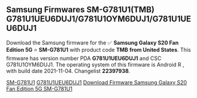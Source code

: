 <h2>Samsung Firmwares SM-G781U1(TMB) G781U1UEU6DUJ1/G781U1OYM6DUJ1/G781U1UEU6DUJ1</h2>
Download the Samsung firmware for the ✅ <strong>Samsung Galaxy S20 Fan Edition 5G </strong> ⭐ <strong>SM-G781U1</strong> with product code <strong>TMB</strong> <strong> from United States</strong>. This firmware has version number PDA <strong>G781U1UEU6DUJ1</strong> and CSC G781U1OYM6DUJ1. The operating system of this firmware is Android R , with build date 2021-11-04. Changelist <strong>22397938</strong>.


[SM-G781U1](https://samfirm.shop/samsung/model/SM-G781U1)
[G781U1UEU6DUJ1](https://samfirm.shop/samsung/pda/G781U1UEU6DUJ1)
[Download Firmware Samsung Galaxy S20 Fan Edition 5G SM-G781U1](https://samfirm.shop/samsung/firmware/471476)
